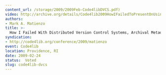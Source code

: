 ```yaml
---
content_url: /storage/2009/2009Feb-Code4libDVCS.pdf)
video: http://archive.org/details/Code4lib2009HowIFailedToPresentOnUsingDvcsForManagingArchival
authors:
- Mark A. Matienzo
title: >-
  How I Failed With Distributed Version Control Systems, Archival Metadata, and Workflow Integration
syndication:
- http://code4lib.org/conference/2009/matienzo
event: Code4lib
location: Providence, RI
date: 2009-02-24
status:  Voted
slug: code4lib-dvcs
---
```

